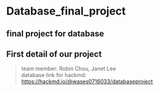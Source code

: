 # Database_final_project

final project for database
---
## First detail of our project
> team member: Robin Chou, Janet Lee  
> database link for hackmd: https://hackmd.io/@wases0716033/databaseproject
